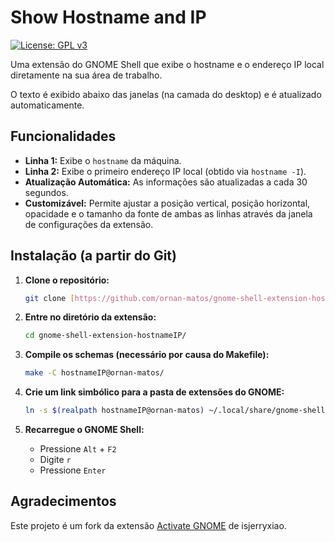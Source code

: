 # Show Hostname and IP
[![License: GPL v3](https://img.shields.io/badge/License-GPL%20v3-blue.svg)](./LICENSE)

Uma extensão do GNOME Shell que exibe o hostname e o endereço IP local diretamente na sua área de trabalho.

O texto é exibido abaixo das janelas (na camada do desktop) e é atualizado automaticamente.

## Funcionalidades
* **Linha 1:** Exibe o `hostname` da máquina.
* **Linha 2:** Exibe o primeiro endereço IP local (obtido via `hostname -I`).
* **Atualização Automática:** As informações são atualizadas a cada 30 segundos.
* **Customizável:** Permite ajustar a posição vertical, posição horizontal, opacidade e o tamanho da fonte de ambas as linhas através da janela de configurações da extensão.

## Instalação (a partir do Git)

1.  **Clone o repositório:**
    ```bash
    git clone [https://github.com/ornan-matos/gnome-shell-extension-hostnameIP.git](https://github.com/ornan-matos/gnome-shell-extension-hostnameIP.git)
    ```

2.  **Entre no diretório da extensão:**
    ```bash
    cd gnome-shell-extension-hostnameIP/
    ```

3.  **Compile os schemas (necessário por causa do Makefile):**
    ```bash
    make -C hostnameIP@ornan-matos/
    ```

4.  **Crie um link simbólico para a pasta de extensões do GNOME:**
    ```bash
    ln -s $(realpath hostnameIP@ornan-matos) ~/.local/share/gnome-shell/extensions/
    ```

5.  **Recarregue o GNOME Shell:**
    * Pressione `Alt` + `F2`
    * Digite `r`
    * Pressione `Enter`

## Agradecimentos
Este projeto é um fork da extensão [Activate GNOME](https://github.com/isjerryxiao/gnome-shell-extension-activate-gnome) de isjerryxiao.

